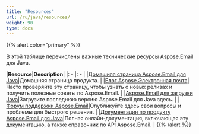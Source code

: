 ```yaml
---
title: "Resources"
url: /ru/java/resources/
weight: 90
type: docs
---
```


{{% alert color="primary" %}}

В этой таблице перечислены важные технические ресурсы Aspose.Email для Java.

|**Resource**|**Description**|
|: - |: - |
|[Домашняя страница Aspose.Email для Java](https://products.aspose.com/email/ru/java)|Домашняя страница продукта. |
|[Блог Aspose.Электронная почта](https://blog.aspose.com/category/email/)|Часто проверяйте эту страницу, чтобы узнать о новых релизах и получить полезные советы по Aspose.Email. |
|[Aspose.Email для загрузки Java](https://downloads.aspose.com/email/java)|Загрузите последнюю версию Aspose.Email для Java здесь. |
|[Форум поддержки Aspose.Email](https://forum.aspose.com/c/email/12)|Опубликуйте здесь свои вопросы и проблемы для быстрого решения. |
|[Документация по продукту Aspose.Email для Java](/email/java/)|Полная онлайн-документация, включающая эту документацию, а также справочник по API Aspose.Email. |
{{% /alert %}}
